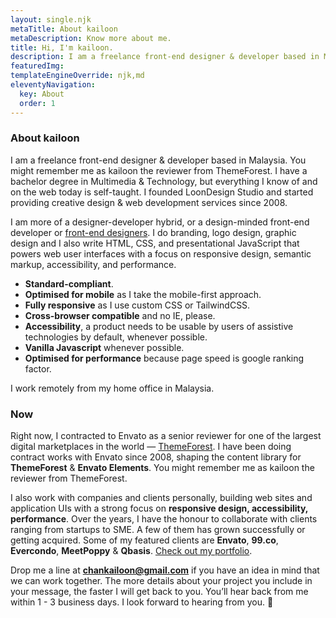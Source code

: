 ```yaml
---
layout: single.njk
metaTitle: About kailoon
metaDescription: Know more about me.
title: Hi, I'm kailoon.
description: I am a freelance front-end designer & developer based in Malaysia.
featuredImg:
templateEngineOverride: njk,md
eleventyNavigation:
  key: About
  order: 1
---
```


<div class="col-start-1 col-end-8">

### About kailoon

I am a freelance front-end designer & developer based in Malaysia. You might remember me as kailoon the reviewer from ThemeForest. I have a bachelor degree in Multimedia & Technology, but everything I know of and on the web today is self-taught. I founded LoonDesign Studio and started providing creative design & web development services since 2008.

I am more of a designer-developer hybrid, or a design-minded front-end developer or [front-end designers](https://bradfrost.com/blog/post/frontend-design/ 'visit site'). I do branding, logo design, graphic design and I also write HTML, CSS, and presentational JavaScript that powers web user interfaces with a focus on responsive design, semantic markup, accessibility, and performance.

- **Standard-compliant**.
- **Optimised for mobile** as I take the mobile-first approach.
- **Fully responsive** as I use custom CSS or TailwindCSS.
- **Cross-browser compatible** and no IE, please.
- **Accessibility**, a product needs to be usable by users of assistive technologies by default, whenever possible.
- **Vanilla Javascript** whenever possible.
- **Optimised for performance** because page speed is google ranking factor.

I work remotely from my home office in Malaysia.

### Now

Right now, I contracted to Envato as a senior reviewer for one of the largest digital marketplaces in the world — [ThemeForest](https://themeforest.net 'goto themeforest'). I have been doing contract works with Envato since 2008, shaping the content library for **ThemeForest** & **Envato Elements**. You might remember me as kailoon the reviewer from ThemeForest.

I also work with companies and clients personally, building web sites and application UIs with a strong focus on **responsive design, accessibility, performance**. Over the years, I have the honour to collaborate with clients ranging from startups to SME. A few of them has grown successfully or getting acquired. Some of my featured clients are **Envato**, **99.co**, **Evercondo**, **MeetPoppy** & **Qbasis**. [Check out my portfolio](https://kailoon.com/works/).

Drop me a line at **chankailoon@gmail.com** if you have an idea in mind that we can work together. The more details about your project you include in your message, the faster I will get back to you. You’ll hear back from me within 1 - 3 business days. I look forward to hearing from you. 🙂

</div>

